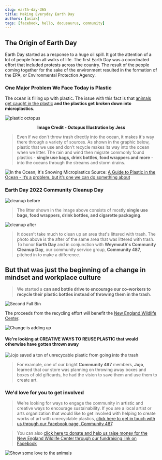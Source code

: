```yaml
---
slug: earth-day-365
title: Making Everyday Earth Day
authors: [asiak]
tags: [facebook, hello, docusaurus, community]
---
```

## The Origin of Earth Day ##
Earth Day started as a response to a huge oil spill. It got the attention of a lot of people from all walks of life. The first Earth Day was a coordinated effort that included protests across the country. The result of the people coming together for the sake of the environment resulted in the formation of the EPA, or Environmental Protection Agency. 

### One Major Problem We Face Today is Plastic ###  
The ocean is filling up with plastic. The issue with this fact is that [animals get caught in the plastic](https://www.nytimes.com/2022/04/03/science/ocean-plastic-animals.html?smid=url-share) **and the plastics get broken down into microplastics**. 


![plastic octopus](./IMG_6641.PNG) 

<p align = "center">
<b>Image Credit - Octopus Illustration by Jess</b></p>

> Even if we don't throw trash directly into the ocean, it makes it's way there through a variety of sources. As shown in the graphic below, plastic that we use and don't recycle makes its way into the ocean when we litter. The rain and wind then migrate commonly found plastics -  **single use bags, drink bottles, food wrappers and more** - into the oceans through the streams and storm drains. 

![In the Ocean, It's Snowing Microplastics](./images/plastics_in_the_ocean_lesstext.jpeg)
Source: [A Guide to Plastic in the Ocean - It’s a problem, but it’s one we can do something about](https://oceanservice.noaa.gov/hazards/marinedebris/plastics-in-the-ocean.html)

### Earth Day 2022 Community Cleanup Day ###

![cleanup before](./IMG_6327_before_1.jpeg)

> The litter shown in the image above consists of mostly **single use bags, food wrappers, drink bottles, and cigarette packaging**.

![cleanup after](./IMG_6427_after.jpeg)

> It doesn't take much to clean up an area that's littered with trash. The photo above is the after of the same area that was littered with trash. To honor **Earth Day** and in conjunction with **Weymouth's Community Cleanup Day**, our community service group, **Community 487**, pitched in to make a difference. 

## But that was just the beginning of a change in mindset and workplace culture ## 

> We started a **can and bottle drive to encourage our co-workers to recycle their plastic bottles instead of throwing them in the trash**. 

![Second Full Bin](./IMG_6477.jpeg)

The proceeds from the recycling effort will benefit the [New England Wildlife Center](https://www.newildlife.org/). 

![Change is adding up](./receipts.png)

#### We're looking at CREATIVE WAYS TO REUSE PLASTIC that would otherwise have gotten thrown away ####

![Jojo saved a ton of unrecycable plastic from going into the trash](./IMG_6358.jpeg)

> For example, one of our bright **Community 487** members, **Jojo**, learned that our store was planning on throwing away boxes and boxes of old giftcards, he had the vision to save them and use them to create art. 

### We'd love for you to get involved ###
> We're looking for ways to engage the community in  artistic and creative ways to encourage sustainability. If you are a local artist or arts organization that would like to get involved with helping to create works of art with unrecyclable plastics, [click here to get in touch with us through our Facebook page, Community 487](https://www.facebook.com/community487). 

> You can also [click here to donate and help us raise money for the New England Wildlife Center through our fundraising link on Facebook](https://www.facebook.com/donate/943274183037158/)


![Show some love to the animals](./lovetheoceananimals.gif)


